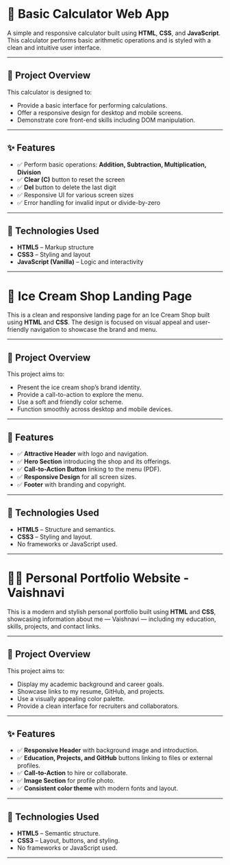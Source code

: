 # 🧮 Basic Calculator Web App

A simple and responsive calculator built using **HTML**, **CSS**, and **JavaScript**. This calculator performs basic arithmetic operations and is styled with a clean and intuitive user interface.

---

## 📌 Project Overview

This calculator is designed to:

- Provide a basic interface for performing calculations.
- Offer a responsive design for desktop and mobile screens.
- Demonstrate core front-end skills including DOM manipulation.

---

## ✨ Features

- ✅ Perform basic operations: **Addition, Subtraction, Multiplication, Division**
- ✅ **Clear (C)** button to reset the screen
- ✅ **Del** button to delete the last digit
- ✅ Responsive UI for various screen sizes
- ✅ Error handling for invalid input or divide-by-zero

---

## 🔧 Technologies Used

- **HTML5** – Markup structure
- **CSS3** – Styling and layout
- **JavaScript (Vanilla)** – Logic and interactivity

---

# 🍦 Ice Cream Shop Landing Page

This is a clean and responsive landing page for an Ice Cream Shop built using **HTML** and **CSS**. The design is focused on visual appeal and user-friendly navigation to showcase the brand and menu.

---

## 📌 Project Overview

This project aims to:

- Present the ice cream shop’s brand identity.
- Provide a call-to-action to explore the menu.
- Use a soft and friendly color scheme.
- Function smoothly across desktop and mobile devices.

---

## 🍨 Features

- ✅ **Attractive Header** with logo and navigation.
- ✅ **Hero Section** introducing the shop and its offerings.
- ✅ **Call-to-Action Button** linking to the menu (PDF).
- ✅ **Responsive Design** for all screen sizes.
- ✅ **Footer** with branding and copyright.

---

## 🔧 Technologies Used

- **HTML5** – Structure and semantics.
- **CSS3** – Styling and layout.
- No frameworks or JavaScript used.

---

# 👩‍💻 Personal Portfolio Website - Vaishnavi

This is a modern and stylish personal portfolio built using **HTML** and **CSS**, showcasing information about me — Vaishnavi — including my education, skills, projects, and contact links.

---

## 📌 Project Overview

This project aims to:

- Display my academic background and career goals.
- Showcase links to my resume, GitHub, and projects.
- Use a visually appealing color palette.
- Provide a clean interface for recruiters and collaborators.

---

## ✨ Features

- ✅ **Responsive Header** with background image and introduction.
- ✅ **Education, Projects, and GitHub** buttons linking to files or external profiles.
- ✅ **Call-to-Action** to hire or collaborate.
- ✅ **Image Section** for profile photo.
- ✅ **Consistent color theme** with modern fonts and layout.

---

## 🔧 Technologies Used

- **HTML5** – Semantic structure.
- **CSS3** – Layout, buttons, and styling.
- No frameworks or JavaScript used.

---
